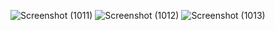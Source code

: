 ![Screenshot (1011)](https://github.com/nileshgupta1/21it3021/assets/117779500/3ced30ba-968e-471b-b208-ac9be52b6b5b)
![Screenshot (1012)](https://github.com/nileshgupta1/21it3021/assets/117779500/79be0edb-6e4a-4365-92f8-0fbadf879e98)
![Screenshot (1013)](https://github.com/nileshgupta1/21it3021/assets/117779500/b102c8ac-7cee-4d78-83e9-66f52ab1e38a)
